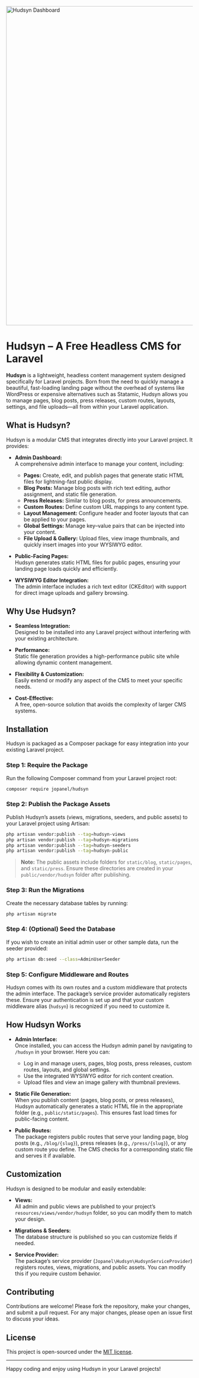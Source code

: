 
<img width="861" alt="Hudsyn Dashboard" src="https://github.com/user-attachments/assets/d4e83177-320f-4040-8a66-fd62a2c58dad" />

# Hudsyn – A Free Headless CMS for Laravel

**Hudsyn** is a lightweight, headless content management system designed specifically for Laravel projects. Born from the need to quickly manage a beautiful, fast-loading landing page without the overhead of systems like WordPress or expensive alternatives such as Statamic, Hudsyn allows you to manage pages, blog posts, press releases, custom routes, layouts, settings, and file uploads—all from within your Laravel application.

## What is Hudsyn?

Hudsyn is a modular CMS that integrates directly into your Laravel project. It provides:

- **Admin Dashboard:**  
  A comprehensive admin interface to manage your content, including:
  - **Pages:** Create, edit, and publish pages that generate static HTML files for lightning-fast public display.
  - **Blog Posts:** Manage blog posts with rich text editing, author assignment, and static file generation.
  - **Press Releases:** Similar to blog posts, for press announcements.
  - **Custom Routes:** Define custom URL mappings to any content type.
  - **Layout Management:** Configure header and footer layouts that can be applied to your pages.
  - **Global Settings:** Manage key–value pairs that can be injected into your content.
  - **File Upload & Gallery:** Upload files, view image thumbnails, and quickly insert images into your WYSIWYG editor.

- **Public-Facing Pages:**  
  Hudsyn generates static HTML files for public pages, ensuring your landing page loads quickly and efficiently.

- **WYSIWYG Editor Integration:**  
  The admin interface includes a rich text editor (CKEditor) with support for direct image uploads and gallery browsing.

## Why Use Hudsyn?

- **Seamless Integration:**  
  Designed to be installed into any Laravel project without interfering with your existing architecture.

- **Performance:**  
  Static file generation provides a high-performance public site while allowing dynamic content management.

- **Flexibility & Customization:**  
  Easily extend or modify any aspect of the CMS to meet your specific needs.

- **Cost-Effective:**  
  A free, open-source solution that avoids the complexity of larger CMS systems.

## Installation

Hudsyn is packaged as a Composer package for easy integration into your existing Laravel project.

### Step 1: Require the Package

Run the following Composer command from your Laravel project root:

```bash
composer require jopanel/hudsyn
```

### Step 2: Publish the Package Assets

Publish Hudsyn’s assets (views, migrations, seeders, and public assets) to your Laravel project using Artisan:

```bash
php artisan vendor:publish --tag=hudsyn-views
php artisan vendor:publish --tag=hudsyn-migrations
php artisan vendor:publish --tag=hudsyn-seeders
php artisan vendor:publish --tag=hudsyn-public
```

> **Note:** The public assets include folders for `static/blog`, `static/pages`, and `static/press`. Ensure these directories are created in your `public/vendor/hudsyn` folder after publishing.

### Step 3: Run the Migrations

Create the necessary database tables by running:

```bash
php artisan migrate
```

### Step 4: (Optional) Seed the Database

If you wish to create an initial admin user or other sample data, run the seeder provided:

```bash
php artisan db:seed --class=AdminUserSeeder
```

### Step 5: Configure Middleware and Routes

Hudsyn comes with its own routes and a custom middleware that protects the admin interface. The package’s service provider automatically registers these. Ensure your authentication is set up and that your custom middleware alias (`hudsyn`) is recognized if you need to customize it.

## How Hudsyn Works

- **Admin Interface:**  
  Once installed, you can access the Hudsyn admin panel by navigating to `/hudsyn` in your browser. Here you can:
  - Log in and manage users, pages, blog posts, press releases, custom routes, layouts, and global settings.
  - Use the integrated WYSIWYG editor for rich content creation.
  - Upload files and view an image gallery with thumbnail previews.

- **Static File Generation:**  
  When you publish content (pages, blog posts, or press releases), Hudsyn automatically generates a static HTML file in the appropriate folder (e.g., `public/static/pages`). This ensures fast load times for public-facing content.

- **Public Routes:**  
  The package registers public routes that serve your landing page, blog posts (e.g., `/blog/{slug}`), press releases (e.g., `/press/{slug}`), or any custom route you define. The CMS checks for a corresponding static file and serves it if available.

## Customization

Hudsyn is designed to be modular and easily extendable:

- **Views:**  
  All admin and public views are published to your project’s `resources/views/vendor/hudsyn` folder, so you can modify them to match your design.

- **Migrations & Seeders:**  
  The database structure is published so you can customize fields if needed.

- **Service Provider:**  
  The package’s service provider (`Jopanel\Hudsyn\HudsynServiceProvider`) registers routes, views, migrations, and public assets. You can modify this if you require custom behavior.

## Contributing

Contributions are welcome! Please fork the repository, make your changes, and submit a pull request. For any major changes, please open an issue first to discuss your ideas.

## License

This project is open-sourced under the [MIT license](LICENSE).

---

Happy coding and enjoy using Hudsyn in your Laravel projects!
```
